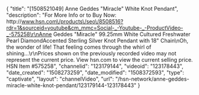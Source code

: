 {
    "title": "[1508521049] Anne Geddes \"Miracle\" White Knot Pendant",
    "description": "For More Info or to Buy Now: http:\/\/www.hsn.com\/products\/seo\/8508516?rdr=1&sourceid=youtube&cm_mmc=Social-_-Youtube-_-ProductVideo-_-575258\r\nAnne Geddes \"Miracle\" 99.25mm White Cultured Freshwater Pearl DiamondAccented Sterling Silver Knot Pendant with 18\" Chain\nOh, the wonder of life! That feeling comes through the whirl of shining...\r\nPrices shown on the previously recorded video may not represent the current price.  View hsn.com to view the current selling price. HSN Item #575258",
    "channelid": "123179144",
    "videoid": "123178443",
    "date_created": "1508273259",
    "date_modified": "1508372593",
    "type": "captivate",
    "layout": "channelVideo",
    "url": "\/hsn-network\/anne-geddes-miracle-white-knot-pendant\/123179144-123178443"
}